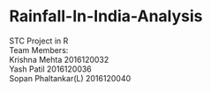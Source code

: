 # Rainfall-In-India-Analysis
STC Project in R   
Team Members:   
Krishna Mehta		      2016120032   
Yash Patil			      2016120036   
Sopan Phaltankar(L)	  2016120040   

